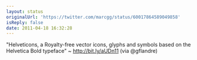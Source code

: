 ```yaml
---
layout: status
originalUrl: 'https://twitter.com/marcgg/status/60017864589049858'
isReply: false
date: 2011-04-18 16:32:28
---
```


"Helveticons, a Royalty-free vector icons, glyphs and symbols based on the Helvetica Bold typeface" ~ http://bit.ly/aUDn11 (via @gflandre)
